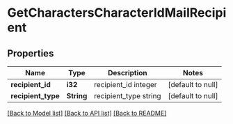 # GetCharactersCharacterIdMailRecipient

## Properties
Name | Type | Description | Notes
------------ | ------------- | ------------- | -------------
**recipient_id** | **i32** | recipient_id integer | [default to null]
**recipient_type** | **String** | recipient_type string | [default to null]

[[Back to Model list]](../README.md#documentation-for-models) [[Back to API list]](../README.md#documentation-for-api-endpoints) [[Back to README]](../README.md)


